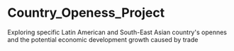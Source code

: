 # Country_Openess_Project
Exploring specific Latin American and South-East Asian country's opennes and the potential economic development growth caused by trade
